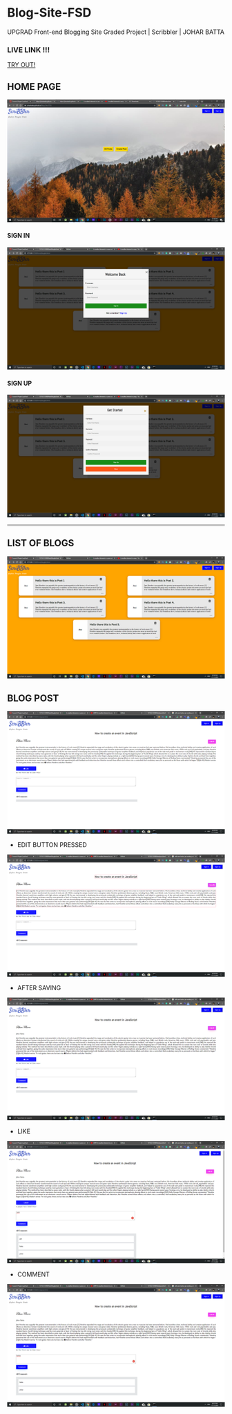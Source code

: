 # Blog-Site-FSD
UPGRAD Front-end Blogging Site Graded Project | Scribbler | JOHAR BATTA
### LIVE LINK !!! 
<a href="https://joharbatta.github.io/Blog-Site-FSD/">TRY OUT!<a>
## HOME PAGE
 ![](Screenshots/Screenshot.png)
#### SIGN IN
 ![](Screenshots/signin.png)
#### SIGN UP
 ![](Screenshots/signup.png)


---------------------------------------------------------------------------------

## LIST OF BLOGS
![](Screenshots/page2.png)

## BLOG POST
![](Screenshots/page3.png)

 - EDIT BUTTON PRESSED

 ![](Screenshots/edit.png)
 
 - AFTER SAVING
 
 ![](Screenshots/save.png)
 
 - LIKE 
 
 ![](Screenshots/like.png)
 
 - COMMENT
 
 ![](Screenshots/comment.png)


